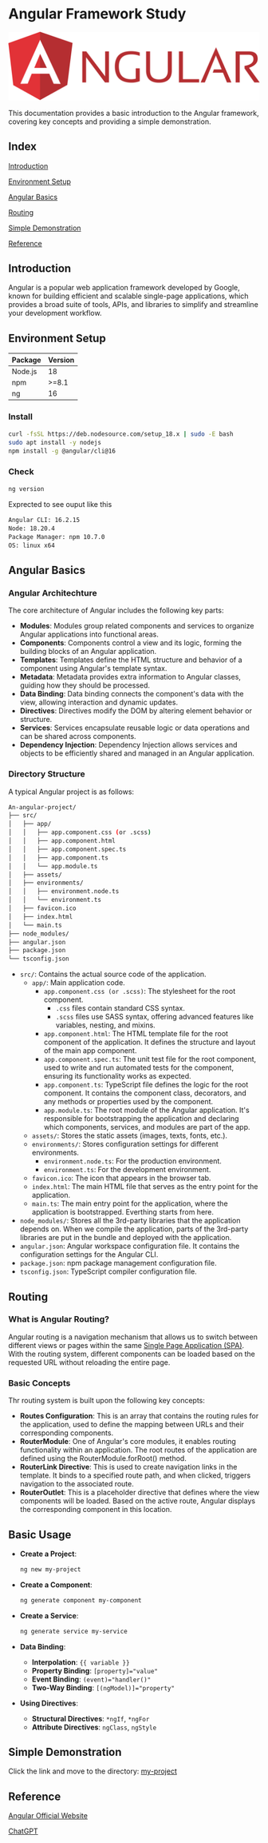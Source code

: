 # Angular Framework Study

![angular-logo](/img/angular-logo.png)

This documentation provides a basic introduction to the Angular framework, covering key concepts and providing a simple demonstration.

## Index

[Introduction](#introduction)

[Environment Setup](#environment-setup)

[Angular Basics](#angular-basics)

[Routing](#routing)

[Simple Demonstration](#simple-demonstration)

[Reference](#reference)

## Introduction

Angular is a popular web application framework developed by Google, known for building efficient and scalable single-page applications, which provides a broad suite of tools, APIs, and libraries to simplify and streamline your development workflow.

## Environment Setup

|Package|Version|
|-|-|
|Node.js|18|
|npm|>=8.1|
|ng|16|

### Install

```bash
curl -fsSL https://deb.nodesource.com/setup_18.x | sudo -E bash
sudo apt install -y nodejs
npm install -g @angular/cli@16
```

### Check

```bash
ng version
```

Exprected to see ouput like this

```bash
Angular CLI: 16.2.15
Node: 18.20.4
Package Manager: npm 10.7.0
OS: linux x64
```

## Angular Basics

### Angular Architechture

The core architecture of Angular includes the following key parts:

+ **Modules**: Modules group related components and services to organize Angular applications into functional areas.
+ **Components**: Components control a view and its logic, forming the building blocks of an Angular application.
+ **Templates**: Templates define the HTML structure and behavior of a component using Angular's template syntax.
+ **Metadata**: Metadata provides extra information to Angular classes, guiding how they should be processed.
+ **Data Binding**: Data binding connects the component's data with the view, allowing interaction and dynamic updates.
+ **Directives**: Directives modify the DOM by altering element behavior or structure.
+ **Services**: Services encapsulate reusable logic or data operations and can be shared across components.
+ **Dependency Injection**: Dependency Injection allows services and objects to be efficiently shared and managed in an Angular application.

### Directory Structure

A typical Angular project is as follows:

```bash
An-angular-project/
├── src/
│   ├── app/
│   │   ├── app.component.css (or .scss)
│   │   ├── app.component.html
│   │   ├── app.component.spec.ts
│   │   ├── app.component.ts
│   │   └── app.module.ts
│   ├── assets/
│   ├── environments/
│   │   ├── environment.node.ts
│   │   └── environment.ts
│   ├── favicon.ico
│   ├── index.html
│   └── main.ts
├── node_modules/
├── angular.json
├── package.json
└── tsconfig.json
```

+ `src/`: Contains the actual source code of the application.
  + `app/`: Main application code.
    + `app.component.css (or .scss)`: The stylesheet for the root component.
      + `.css` files contain standard CSS syntax. 
      + `.scss` files use SASS syntax, offering advanced features like variables, nesting, and mixins.
    + `app.component.html`: The HTML template file for the root component of the application. It defines the structure and layout of the main app component. 
    + `app.component.spec.ts`: The unit test file for the root component, used to write and run automated tests for the component, ensuring its functionality works as expected. 
    + `app.component.ts`: TypeScript file defines the logic for the root component. It contains the component class, decorators, and any methods or properties used by the component.
    + `app.module.ts`: The root module of the Angular application. It's responsible for bootstrapping the application and declaring which components, services, and modules are part of the app.
  + `assets/`: Stores the static assets (images, texts, fonts, etc.).
  + `environments/`: Stores configuration settings for different environments.
    + `environment.node.ts`: For the production environment.
    + `environment.ts`: For the development environment.
  + `favicon.ico`: The icon that appears in the browser tab.
  + `index.html`: The main HTML file that serves as the entry point for the application.
  + `main.ts`: The main entry point for the application, where the application is bootstrapped. Everthing starts from here.
+ `node_modules/`: Stores all the 3rd-party libraries that the application depends on. When we compile the application, parts of the 3rd-party libraries are put in the bundle and deployed with the application.
+ `angular.json`: Angular workspace configuration file. It contains the configuration settings for the Angular CLI.
+ `package.json`: npm package management configuration file.
+ `tsconfig.json`: TypeScript compiler configuration file.

## Routing

### What is Angular Routing?

Angular routing is a navigation mechanism that allows us to switch between different views or pages within the same [Single Page Application (SPA)](https://en.wikipedia.org/wiki/Single-page_application#:~:text=A%20single-page%20application%20%28SPA%29%20is%20a%20web%20application,the%20website%20feel%20more%20like%20a%20native%20app.). With the routing system, different components can be loaded based on the requested URL without reloading the entire page.

### Basic Concepts

Thr routing system is built upon the following key concepts:

+ **Routes Configuration**: This is an array that contains the routing rules for the application, used to define the mapping between URLs and their corresponding components.
+ **RouterModule**: One of Angular's core modules, it enables routing functionality within an application. The root routes of the application are defined using the RouterModule.forRoot() method.
+ **RouterLink Directive**: This is used to create navigation links in the template. It binds to a specified route path, and when clicked, triggers navigation to the associated route.
+ **RouterOutlet**: This is a placeholder directive that defines where the view components will be loaded. Based on the active route, Angular displays the corresponding component in this location.

## Basic Usage

+ **Create a Project**:

    ```bash
    ng new my-project
    ```

+ **Create a Component**:

    ```bash
    ng generate component my-component
    ```

+ **Create a Service**:

    ```bash
    ng generate service my-service
    ```

+ **Data Binding**:
  + **Interpolation**: `{{ variable }}`
  + **Property Binding**: `[property]="value"`
  + **Event Binding**: `(event)="handler()"`
  + **Two-Way Binding**: `[(ngModel)]="property"`
+ **Using Directives**:
  + **Structural Directives**: `*ngIf`, `*ngFor`
  + **Attribute Directives**: `ngClass`, `ngStyle`

## Simple Demonstration

Click the link and move to the directory: [my-project](/my-project/README.md)

## Reference

[Angular Official Website](https://angular.dev/)

[ChatGPT](https://openai.com/chatgpt/)
